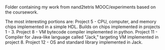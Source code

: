 Folder containing my work from nand2tetris MOOC/experiments based on the coursework.

The most interesting portions are:
Project 5 - CPU, computer, and memory chips implemented in a simple HDL. Builds on chips implemented in projects 1 - 3.
Project 8 - VM bytecode compiler implemented in python.
Project 11 - Compiler for Java-like language called "Jack," targeting VM implemented in project 8.
Project 12 - OS and standard library implemented in Jack.
